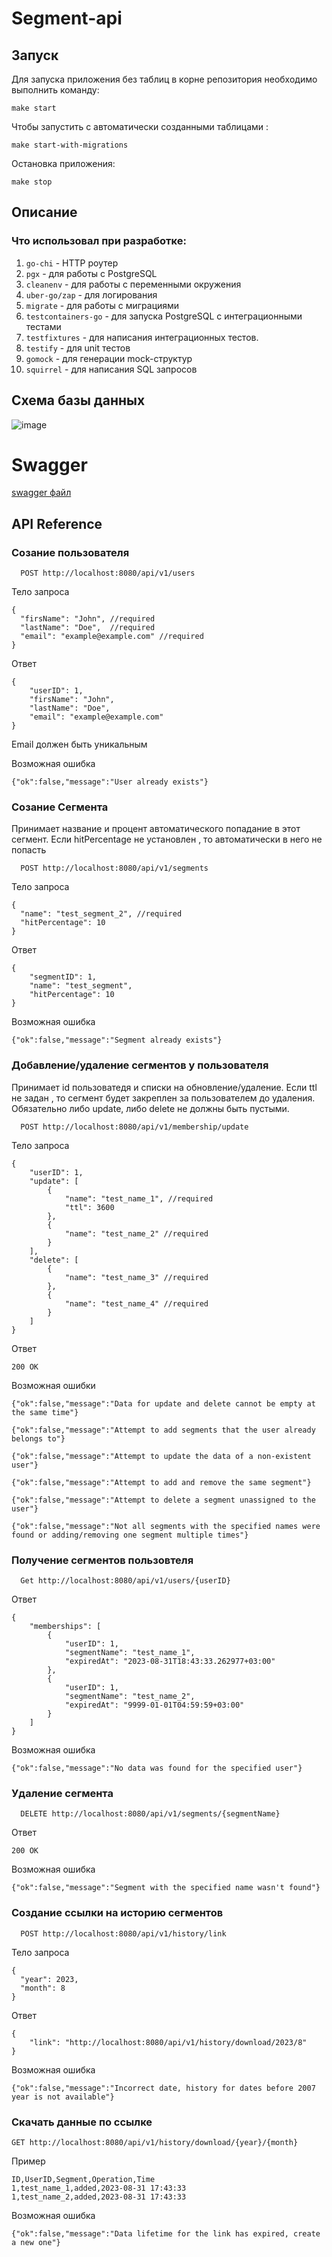 # Segment-api

## Запуск

Для запуска приложения без таблиц в корне репозитория необходимо выполнить команду:
```
make start
```
Чтобы запустить с автоматически созданными таблицами :
```
make start-with-migrations
```
Остановка приложения:
```
make stop
```

## Описание

### Что использовал при разработке:
1) `go-chi` - HTTP роутер
2) `pgx` - для работы с PostgreSQL
3) `cleanenv` - для работы с переменными окружения
4) `uber-go/zap` - для логирования
5) `migrate` - для работы с миграциями
6) `testcontainers-go` - для запуска PostgreSQL с интеграционными тестами
7) `testfixtures` -  для написания интеграционных тестов.
8) `testify` - для unit тестов
9) `gomock` - для генерации mock-структур
10) `squirrel` - для написания SQL запросов

## Схема базы данных 
![image](https://github.com/VrMolodyakov/segment-api/assets/99216816/602f6a51-0c33-430d-8ac6-da87941ea482)


# Swagger
[swagger файл](docs/swagger.yaml)


## API Reference

### Созание пользователя

```
  POST http://localhost:8080/api/v1/users
```

Тело запроса

```
{
  "firsName": "John", //required
  "lastName": "Doe",  //required
  "email": "example@example.com" //required
}
```
Ответ
```
{
    "userID": 1,
    "firsName": "John",
    "lastName": "Doe",
    "email": "example@example.com"
}

```
Email должен быть уникальным

Возможная ошибка
```
{"ok":false,"message":"User already exists"}
```

### Созание Сегмента

Принимает название и процент автоматического попадание в этот сегмент. Если hitPercentage не установлен , то автоматически в него не попасть

```
  POST http://localhost:8080/api/v1/segments
```

Тело запроса

```
{
  "name": "test_segment_2", //required
  "hitPercentage": 10
}
```
Ответ
```
{
    "segmentID": 1,
    "name": "test_segment",
    "hitPercentage": 10
}
```
Возможная ошибка
```
{"ok":false,"message":"Segment already exists"}
```


### Добавление/удаление сегментов у пользователя

Принимает id пользоватедя и списки на обновление/удаление. Если ttl не задан , то сегмент будет закреплен за пользователем до удаления.
Обязательно либо update, либо delete не должны быть пустыми.

```
  POST http://localhost:8080/api/v1/membership/update
```

Тело запроса

```
{
    "userID": 1,
    "update": [
        {
            "name": "test_name_1", //required
            "ttl": 3600
        },
        {
            "name": "test_name_2" //required
        }
    ],
    "delete": [
        {
            "name": "test_name_3" //required
        },
        {
            "name": "test_name_4" //required
        }
    ]
}
```
Ответ
```
200 OK
```
Возможная ошибки

```
{"ok":false,"message":"Data for update and delete cannot be empty at the same time"}
```
```
{"ok":false,"message":"Attempt to add segments that the user already belongs to"}
```
```
{"ok":false,"message":"Attempt to update the data of a non-existent user"}
```
```
{"ok":false,"message":"Attempt to add and remove the same segment"}
```
```
{"ok":false,"message":"Attempt to delete a segment unassigned to the user"}
```
```
{"ok":false,"message":"Not all segments with the specified names were found or adding/removing one segment multiple times"}
```


### Получение сегментов пользовтеля

```
  Get http://localhost:8080/api/v1/users/{userID}
```

Ответ
```
{
    "memberships": [
        {
            "userID": 1,
            "segmentName": "test_name_1",
            "expiredAt": "2023-08-31T18:43:33.262977+03:00"
        },
        {
            "userID": 1,
            "segmentName": "test_name_2",
            "expiredAt": "9999-01-01T04:59:59+03:00"
        }
    ]
}
```
Возможная ошибка
```
{"ok":false,"message":"No data was found for the specified user"}
```

### Удаление сегмента

```
  DELETE http://localhost:8080/api/v1/segments/{segmentName}
```

Ответ
```
200 OK
```
Возможная ошибка
```
{"ok":false,"message":"Segment with the specified name wasn't found"}
```


### Создание ссылки на историю сегментов

```
  POST http://localhost:8080/api/v1/history/link
```
Тело запроса

```
{
  "year": 2023,
  "month": 8
}

```

Ответ
```
{
    "link": "http://localhost:8080/api/v1/history/download/2023/8"
}
```

Возможная ошибка
```
{"ok":false,"message":"Incorrect date, history for dates before 2007 year is not available"}
```

### Скачать данные по ссылке

```
GET http://localhost:8080/api/v1/history/download/{year}/{month}
```
Пример 
```
ID,UserID,Segment,Operation,Time
1,test_name_1,added,2023-08-31 17:43:33
1,test_name_2,added,2023-08-31 17:43:33

```

Возможная ошибка
```
{"ok":false,"message":"Data lifetime for the link has expired, create a new one"}
```
